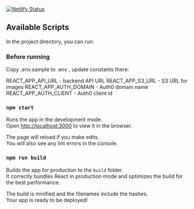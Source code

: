 [![Netlify Status](https://api.netlify.com/api/v1/badges/db4e98df-270a-4e20-b996-9216b581a2e5/deploy-status)](https://app.netlify.com/sites/wiating/deploys)

## Available Scripts

In the project directory, you can run:

### Before running

Copy .env.sample to .env , update constants there:

REACT_APP_API_URL - backend API URL
REACT_APP_S3_URL - S3 URL for images
REACT_APP_AUTH_DOMAIN - Auth0 domain name
REACT_APP_AUTH_CLIENT - Auth0 client id


### `npm start`

Runs the app in the development mode.<br>
Open [http://localhost:3000](http://localhost:3000) to view it in the browser.

The page will reload if you make edits.<br>
You will also see any lint errors in the console.

### `npm run build`

Builds the app for production to the `build` folder.<br>
It correctly bundles React in production mode and optimizes the build for the best performance.

The build is minified and the filenames include the hashes.<br>
Your app is ready to be deployed!